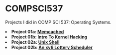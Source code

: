 # COMPSCI537

<p> Projects I did in COMP SCI 537: Operating Systems.
  <li> <b>Project 01a: <a href="https://pages.cs.wisc.edu/~remzi/Classes/537/Fall2022/Projects/p1a.html" target="blank">Memcached</a> </b> </li> 
  <li> <b>Project 01b: <a href="https://pages.cs.wisc.edu/~remzi/Classes/537/Fall2022/Projects/p1b.htmlr" target="blank">Intro To Kernel Hacking</a> </b> </li> 
  <li> <b>Project 02a: <a href="https://pages.cs.wisc.edu/~remzi/Classes/537/Fall2022/Projects/p2a.html" target="blank">Unix Shell</a> </b> </li>
  <li> <b>Project 02b: <a href="https://pages.cs.wisc.edu/~remzi/Classes/537/Fall2022/Projects/p2b.html" target="blank">An xv6 Lottery Scheduler</a> </b> </li> 
</p>

